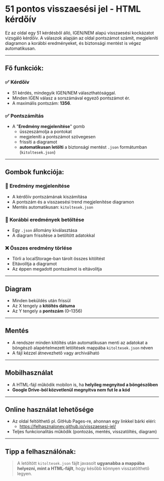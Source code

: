 # 51 pontos visszaesési jel - HTML kérdőív

Ez az oldal egy 51 kérdésből álló, IGEN/NEM alapú visszaesési kockázatot vizsgáló kérdőív. A válaszok alapján az oldal pontszámot számít, megjeleníti diagramon a korábbi eredményeket, és biztonsági mentést is végez automatikusan.

---

## Fő funkciók:

### ✅ Kérdőív
- 51 kérdés, mindegyik IGEN/NEM választhatósággal.
- Minden IGEN válasz a sorszámával egyező pontszámot ér.
- A maximális pontszám: **1356**.

### ✅ Pontszámítás
- A "**Eredmény megjelenítése**" gomb
  - üsszeszámolja a pontokat
  - megjeleníti a pontszámot szövegesen
  - frissíti a diagramot
  - **automatikusan letölti** a biztonsági mentést `.json` formátumban (`kitoltesek.json`)

---

## Gombok funkciója:

### 🔢 **Eredmény megjelenítése**
- A kérdőív pontszámának kiszámítása
- A pontszám és a visszaesési trend megjelenítése diagramon
- Mentés automatikusan: `kitoltesek.json`

### 📂 **Korábbi eredmények betöltése**
- Egy `.json` állomány kiválasztása
- A diagram frissítése a betöltött adatokkal

### ❌ **Összes eredmény törlése**
- Törli a localStorage-ban tárolt összes kitöltést
- Eltávolítja a diagramot
- Az éppen megadott pontszámot is eltávolítja

---

## Diagram
- Minden beküldés után frissül
- Az X tengely a **kitöltés dátuma**
- Az Y tengely a **pontszám** (0–1356)

---

## Mentés
- A rendszer minden kitöltés után automatikusan menti az adatokat a böngésző alapértelmezett letöltések mappába `kitoltesek.json` néven
- A fájl kézzel átnevezhető vagy archiválható

---

## Mobilhasználat
- A HTML-fájl működik mobilon is, ha **helyileg megnyitod a böngészőben**
- **Google Drive-ból közvetlenül megnyitva nem fut le a kód**

---

## Online használat lehetősége
- Az oldal feltölthető pl. GitHub Pages-re, ahonnan egy linkkel bárki eléri:
  - https://felhasznalonev.github.io/visszaesesi-jel/
- Teljes funkcionalitás működik (pontozás, mentés, visszatöltés, diagram)

---

## Tipp a felhasználónak:
> A letöltött `kitoltesek.json` fájlt javasolt **ugyanabba a mappába helyezni, mint a HTML-fájlt**, hogy később könnyen visszatölthető legyen.
